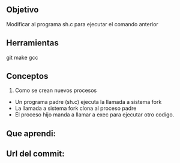 ## Objetivo
Modificar al programa sh.c para ejecutar el comando anterior

## Herramientas
git
make
gcc

## Conceptos
1) Como se crean nuevos procesos
+ Un programa padre (sh.c) ejecuta la llamada a sistema fork
+ La llamada a sistema fork clona al proceso padre
+ El proceso hijo manda a llamar a exec para ejecutar otro codigo.

## Que aprendi:

## Url del commit:


